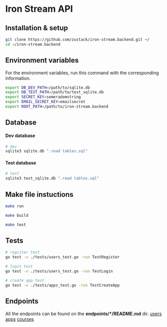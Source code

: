 # Iron Stream API

## Installation & setup
```bash
git clone https://github.com/zustack/iron-stream.backend.git ~/
cd ~/iron-stream.backend
```

## Environment variables
For the environment variables, run this command with the corresponding information.
```bash
export DB_DEV_PATH=/path/to/sqlite.db
export DB_TEST_PATH=/path/to/test_sqlite.db
export SECRET_KEY=someradomstring
export EMAIL_SECRET_KEY=emailsecret
export ROOT_PATH=/path/to/iron-stream.backend
```

## Database
#### Dev database 
```bash
# dev
sqlite3 sqlite.db ".read tables.sql"
```
#### Test database 
```bash
# test
sqlite3 test_sqlite.db ".read tables.sql"
```


## Make file instuctions
```bash
make run
```
```bash
make build
```
```bash
make test
```

## Tests
```bash
# register test
go test -v ./tests/users_test.go -run TestRegister
```
```bash
# login test
go test -v ./tests/users_test.go -run TestLogin
```
```bash
# create app test
go test -v ./tests/apps_test.go -run TestCreateApp
```

## Endpoints
All the endpoints can be found on the **endpoints/*/README.md** dir.
[users](https://github.com/zustack/www-iron-stream/endpoints/users/README.md)
[apps](https://github.com/zustack/www-iron-stream/endpoints/apps/README.md)
[courses](https://github.com/zustack/www-iron-stream/endpoints/courses/README.md)

